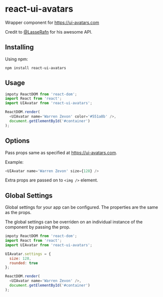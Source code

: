 # react-ui-avatars

<!--
[![Travis][build-badge]][build]
[![npm package][npm-badge]][npm]
[![Coveralls][coveralls-badge]][coveralls]
-->
Wrapper component for https://ui-avatars.com

Credit to <a href="https://github.com/LasseRafn" target="_blank">@LasseRafn</a> for his awesome API.

## Installing
Using npm:

`npm install react-ui-avatars`

## Usage
```javascript
impoty ReactDOM from 'react-dom';
import React from 'react';
import UIAvatar from 'react-ui-avatars';

ReactDOM.render(
  <UIAvatar name='Warren Zevon' color='#551a8b' />,
  document.getElementById('#container')
);
```
## Options
Pass props same as  specified at https://ui-avatars.com.

Example:
```javascript
<UIAvatar name='Warren Zevon' size={128} />
```

Extra props are passed on to `<img />` element.

## Global Settings
Global settings for your app can be configured.
The properties are the same as the props.

The global settings can be overriden on an individual instance
of the component by passing the prop.
```javascript
impoty ReactDOM from 'react-dom';
import React from 'react';
import UIAvatar from 'react-ui-avatars';

UIAvatar.settings = {
  size: 128,
  rounded: true
};

ReactDOM.render(
  <UIAvatar name='Warren Zevon' />,
  document.getElementById('#container')
);
```

<!--
[build-badge]: https://img.shields.io/travis/user/repo/master.png?style=flat-square
[build]: https://travis-ci.org/user/repo

[npm-badge]: https://img.shields.io/npm/v/npm-package.png?style=flat-square
[npm]: https://www.npmjs.org/package/npm-package

[coveralls-badge]: https://img.shields.io/coveralls/user/repo/master.png?style=flat-square
[coveralls]: https://coveralls.io/github/user/repo
-->

